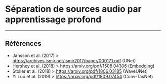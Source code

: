 # Séparation de sources audio par apprentissage profond
___

## Références 

- Jansson et al. (2017) > https://archives.ismir.net/ismir2017/paper/000171.pdf  (UNet)
- Hershey et al. (2018) > https://arxiv.org/pdf/1508.04306 (Embedding)
- Stoller et al. (2018) > https://arxiv.org/pdf/1806.03185 (WaveUNet)
- Yi Luo et al. (2019) > https://arxiv.org/pdf/1809.07454 (Conv-TasNet)
